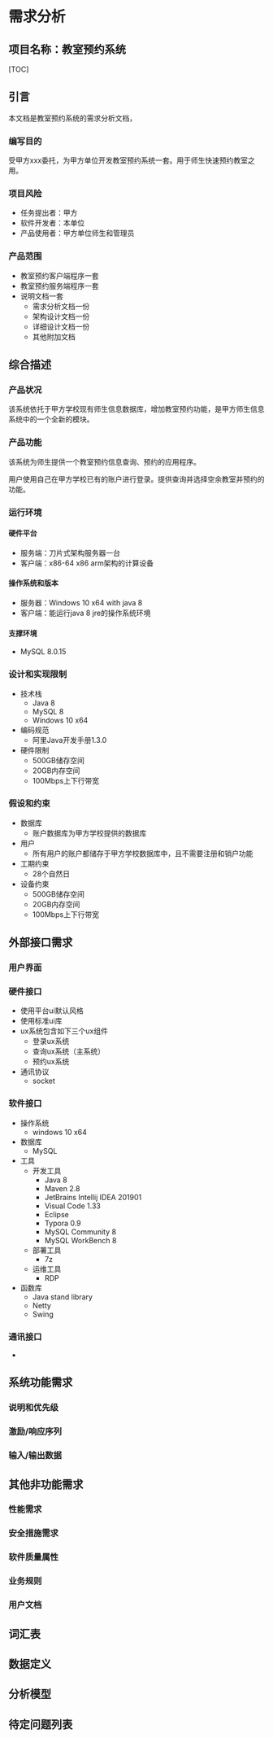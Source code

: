 # 	需求分析

## 项目名称：教室预约系统

[TOC]



## 引言

本文档是教室预约系统的需求分析文档，

### 编写目的

受甲方xxx委托，为甲方单位开发教室预约系统一套。用于师生快速预约教室之用。

### 项目风险

*   任务提出者：甲方
*   软件开发者：本单位
*   产品使用者：甲方单位师生和管理员

### 产品范围

*   教室预约客户端程序一套
*   教室预约服务端程序一套
*   说明文档一套
    *   需求分析文档一份
    *   架构设计文档一份
    *   详细设计文档一份
    *   其他附加文档

## 综合描述

### 产品状况

该系统依托于甲方学校现有师生信息数据库，增加教室预约功能，是甲方师生信息系统中的一个全新的模块。

### 产品功能

该系统为师生提供一个教室预约信息查询、预约的应用程序。

用户使用自己在甲方学校已有的账户进行登录。提供查询并选择空余教室并预约的功能。

### 运行环境

#### 硬件平台

*   服务端：刀片式架构服务器一台
*   客户端：x86-64 x86 arm架构的计算设备

#### 操作系统和版本

*   服务器：Windows 10 x64 with java 8
*   客户端：能运行java 8 jre的操作系统环境

#### 支撑环境

*   MySQL 8.0.15

### 设计和实现限制

*   技术栈
    *   Java 8
    *   MySQL 8
    *   Windows 10 x64
*   编码规范
    *   阿里Java开发手册1.3.0
*   硬件限制
    *   500GB储存空间
    *   20GB内存空间
    *   100Mbps上下行带宽

### 假设和约束

*   数据库
    *   账户数据库为甲方学校提供的数据库
*   用户
    *   所有用户的账户都储存于甲方学校数据库中，且不需要注册和销户功能
*   工期约束
    *   28个自然日
*   设备约束
    *   500GB储存空间
    *   20GB内存空间
    *   100Mbps上下行带宽

## 外部接口需求

### 用户界面

### 硬件接口

*   使用平台ui默认风格
*   使用标准ui库
*   ux系统包含如下三个ux组件
    *   登录ux系统
    *   查询ux系统（主系统）
    *   预约ux系统
*   通讯协议
    *   socket

### 软件接口

*   操作系统
    *   windows 10 x64
*   数据库
    *   MySQL
*   工具
    *   开发工具
        *   Java 8
        *   Maven 2.8
        *   JetBrains Intellij IDEA 201901
        *   Visual Code 1.33
        *   Eclipse 
        *   Typora 0.9
        *   MySQL Community 8
        *   MySQL WorkBench 8
    *   部署工具
        *   7z
    *   运维工具
        *   RDP
*   函数库
    *   Java stand library
    *   Netty
    *   Swing

### 通讯接口

*   

## 系统功能需求

### 说明和优先级

### 激励/响应序列

### 输入/输出数据

## 其他非功能需求

### 性能需求

### 安全措施需求

### 软件质量属性

### 业务规则

### 用户文档

## 词汇表

## 数据定义

## 分析模型

## 待定问题列表

